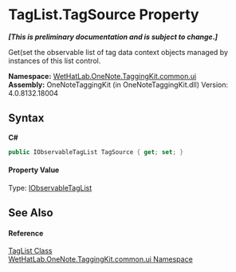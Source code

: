 # TagList.TagSource Property 
 _**\[This is preliminary documentation and is subject to change.\]**_

Get(set the observable list of tag data context objects managed by instances of this list control.

**Namespace:**&nbsp;<a href="043a9407-ac38-b3ac-7348-a6090af495ad">WetHatLab.OneNote.TaggingKit.common.ui</a><br />**Assembly:**&nbsp;OneNoteTaggingKit (in OneNoteTaggingKit.dll) Version: 4.0.8132.18004

## Syntax

**C#**<br />
``` C#
public IObservableTagList TagSource { get; set; }
```


#### Property Value
Type: <a href="fb487ff1-fbf8-ea29-6366-951b7aae835b">IObservableTagList</a>

## See Also


#### Reference
<a href="33154b64-6d0a-fae4-e6a0-cc3db0ac070c">TagList Class</a><br /><a href="043a9407-ac38-b3ac-7348-a6090af495ad">WetHatLab.OneNote.TaggingKit.common.ui Namespace</a><br />